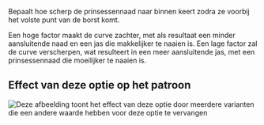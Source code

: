 Bepaalt hoe scherp de prinsessennaad naar binnen keert zodra ze voorbij het volste punt van de borst komt.

Een hoge factor maakt de curve zachter, met als resultaat een minder aansluitende naad en een jas die makkelijker te naaien is. Een lage factor zal de curve verscherpen, wat resulteert in een meer aansluitende jas, met een prinsessennaad die moeilijker te naaien is.

## Effect van deze optie op het patroon

![Deze afbeelding toont het effect van deze optie door meerdere varianten die een andere waarde hebben voor deze optie te vervangen](carlita\_contour\_sample.svg "Effect van deze optie op het patroon")
